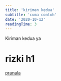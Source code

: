```yaml
---
title: 'kiriman kedua'
subtitle: 'cuma contoh'
date: '2020-10-12'
readingTime: 3
---
```


<div class='container mx-auto my-auto'>
Kiriman kedua ya
<h1>rizki h1</h1>
</div>
<a class='border-b-2 border-primary' href='https://kawari.space'>pranala</a>

